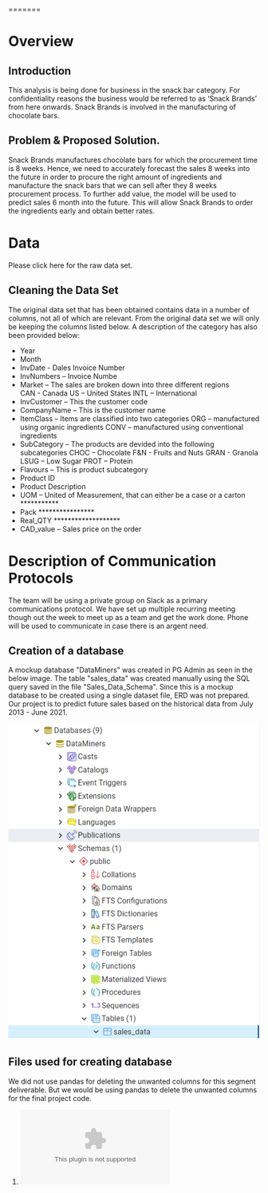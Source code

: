 =======
# Overview
## Introduction
This analysis is being done for business in the snack bar category. For confidentiality reasons the business would be referred to as ‘Snack Brands’ from here onwards. Snack Brands is involved in the manufacturing of chocolate bars. 
## Problem & Proposed Solution.
Snack Brands manufactures chocolate bars for which the procurement time is 8 weeks. Hence, we need to accurately forecast the sales 8 weeks into the future in order to procure the right amount of ingredients and manufacture the snack bars that we can sell after they 8 weeks procurement process. 
To further add value, the model will be used to predict sales 6 month into the future. This will allow Snack Brands to order the ingredients early and obtain better rates.
# Data
Please click here for the raw data set.
## Cleaning the Data Set
The original data set that has been obtained contains data in a number of columns, not all of which are relevant. From the original data set we will only be keeping the columns listed below. A description of the category has also been provided below:

* Year
* Month 
* InvDate - Dales Invoice Number
* InvNumbers – Invoice Numbe
* Market – The sales are broken down into three different regions	
CAN - Canada
US – United States
INTL – International
* InvCustomer – This the customer code
* CompanyName – This is the customer name
* ItemClass – Items are classified into two categories
ORG – manufactured using organic ingredients
CONV – manufactured using conventional ingredients
* SubCategory – The products are devided into the following subcategories
CHOC – Chocolate
F&N - Fruits and Nuts
GRAN - Granola 
LSUG – Low Sugar
PROT – Protein
* Flavours – This is product subcategory
* Product ID
* Product Description
* UOM – United of Measurement, that can either be a case or a carton ***********
* Pack ****************
* Real_QTY *******************
* CAD_value – Sales price on the order
# Description of Communication Protocols
The team will be using a private group on Slack as a primary communications protocol. We have set up multiple recurring meeting though out the week to meet up as a team and get the work done. Phone will be used to communicate in case there is an argent need.

## Creation of a database

A mockup database "DataMiners" was created in PG Admin as seen in the below image. The table "sales_data" was created manually using the SQL query saved in the file "Sales_Data_Schema". Since this is a mockup database to be created using a single dataset file, ERD was not prepared. Our project is to predict future sales based on the historical data from July 2013 - June 2021.

![Image](https://github.com/shayanafzal/DataMiners/blob/yashodhan/DataMiners_DB.png)

## Files used for creating database

We did not use pandas for deleting the unwanted columns for this segment deliverable. But we would be using pandas to delete the unwanted columns for the final project code.

1) ![Sales_Data - Only the columns we need](https://github.com/shayanafzal/DataMiners/blob/yashodhan/Sales_Data%20-%20Only%20the%20columns%20we%20need.csv)

